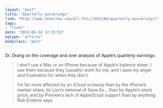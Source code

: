 ```yaml
---
layout: "post"
title: "Quarterly quiverings"
link: "http://www.leancrew.com/all-this/2013/04/quarterly-quiverings/"
tags: 
- "links"
date: "2013-04-24 12:35:53"
ogtype: "article"
bodyclass: "post"
---
```


Dr. Drang on the coverage and over analysis of Apple’s quarterly earnings:

> I don’t use a Mac or an iPhone because of Apple’s balance sheet. I use them because they (usually) work for me, and I save my anger and frustration for when they don’t.
> 
> I’m far more affected by an iCloud screwup than by the iPhone’s market share, by Lion’s removal of Save As… than by Apple’s stock price, and by Preview’s lack of AppleScript support than by anything Rob Enderle says.